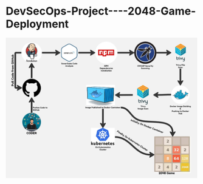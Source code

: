 # DevSecOps-Project----2048-Game-Deployment

<div align="center">

<img align="center" alt="coding" width="3000" src="https://github.com/yash509/DevSecOps-Project----2048-Game-Deployment/blob/main/DevSecOps-2048%20Game%20Deployment.jpg">
</div>
